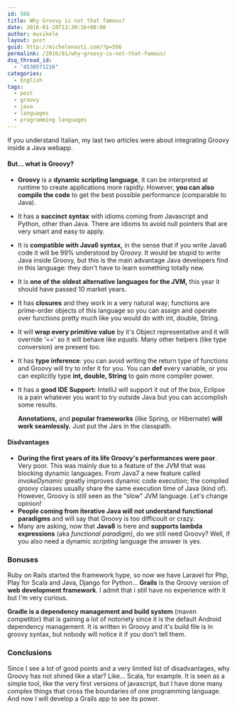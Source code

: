 ```yaml
---
id: 566
title: Why Groovy is not that famous?
date: 2016-01-28T13:30:16+00:00
author: musikele
layout: post
guid: http://michelenasti.com/?p=566
permalink: /2016/01/why-groovy-is-not-that-famous/
dsq_thread_id:
  - "4530571216"
categories:
  - English
tags:
  - post
  - groovy
  - java
  - languages
  - programming languages
---
```

If you understand Italian, my last two articles were about integrating Groovy inside a Java webapp.

#### But... what is Groovy?

  * **Groovy** is a **dynamic scripting language**, it can be interpreted at runtime to create applications more rapidly. However, **you can also compile the code** to get the best possible performance (comparable to Java).
  * It has a **succinct syntax** with idioms coming from Javascript and Python, other than Java. There are idioms to avoid null pointers that are very smart and easy to apply.
  * It is **compatible with Java6 syntax,** in the sense that if you write Java6 code it will be 99% understood by Groovy. It would be stupid to write Java inside Groovy, but this is the main advantage Java developers find in this language: they don't have to learn something totally new.
  * It is **one of the** **oldest alternative languages for the JVM,** this year it should have passed 10 market years.
  * It has **closures** and they work in a very natural way; functions are prime-order objects of this language so you can assign and operate over functions pretty much like you would do with int, double, String.
  * It will **wrap every primitive value** by it's Object representative and it will override &#8216;==' so it will behave like _equals_. Many other helpers (like type conversion) are present too.
  * It has **type inference**: you can avoid writing the return type of functions and Groovy will try to infer it for you. You can **def** every variable, or you can explicitly type **int, double, String** to gain more compiler power.
  * It has a **good IDE Support:** IntelliJ will support it out of the box, Eclipse is a pain whatever you want to try outside Java but you can accomplish some results.
  
    **Annotations,** and **popular frameworks** (like Spring, or Hibernate) **will work seamlessly.** Just put the Jars in the classpath.

#### Disdvantages

  * **During the first years of its life Groovy's performances were poor**. Very poor. This was mainly due to a feature of the JVM that was blocking dynamic languages. From Java7 a new feature called _invokeDynamic_ greatly improves dynamic code execution; the compiled groovy classes usually share the same execution time of Java (kind of). However, Groovy is still seen as the &#8220;slow&#8221; JVM language. Let's change opinion!
  * **People coming from iterative Java will not understand functional paradigms** and will say that Groovy is too difficoult or crazy.
  * Many are asking, now that **Java8** is here and **supports lambda expressions** (aka _functional paradigm_), do we still need Groovy? Well, if you also need a dynamic _scripting_ language the answer is yes.

### Bonuses

Ruby on Rails started the framework hype, so now we have Laravel for Php, Play for Scala and Java, Django for Python... **Grails** is the Groovy version of **web development framework**. I admit that i still have no experience with it but I'm very curious.

**Gradle is a dependency management and build system** (maven competitor) that is gaining a lot of notoriety since it is the default Android dependency management. It is written in Groovy and it's build file is in groovy syntax, but nobody will notice it if you don't tell them.

### Conclusions

Since I see a lot of good points and a very limited list of disadvantages, why Groovy has not shined like a star? Like... Scala, for example. It is seen as a simple tool, like the very first versions of javascript, but I have done many complex things that cross the boundaries of one programming language. And now I will develop a Grails app to see its power.